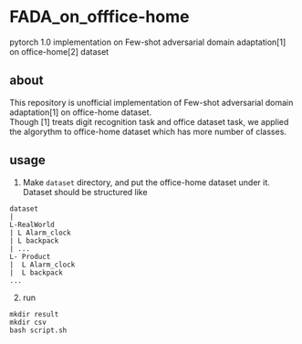 # FADA_on_offfice-home
pytorch 1.0 implementation on Few-shot adversarial domain adaptation[1] on office-home[2] dataset

## about
This repository is unofficial implementation of Few-shot adversarial domain adaptation[1] on office-home dataset.   
Though [1] treats digit recognition task and office dataset task, we applied the algorythm to office-home dataset which has more number of classes.  

## usage
1. Make `dataset` directory, and put the office-home dataset under it. Dataset should be structured like
```
dataset  
|  
L-RealWorld  
| L Alarm_clock    
| L backpack  
| ...  
L- Product    
|  L Alarm_clock  
|  L backpack  
...   
```
2. run   
```
mkdir result
mkdir csv
bash script.sh

```

